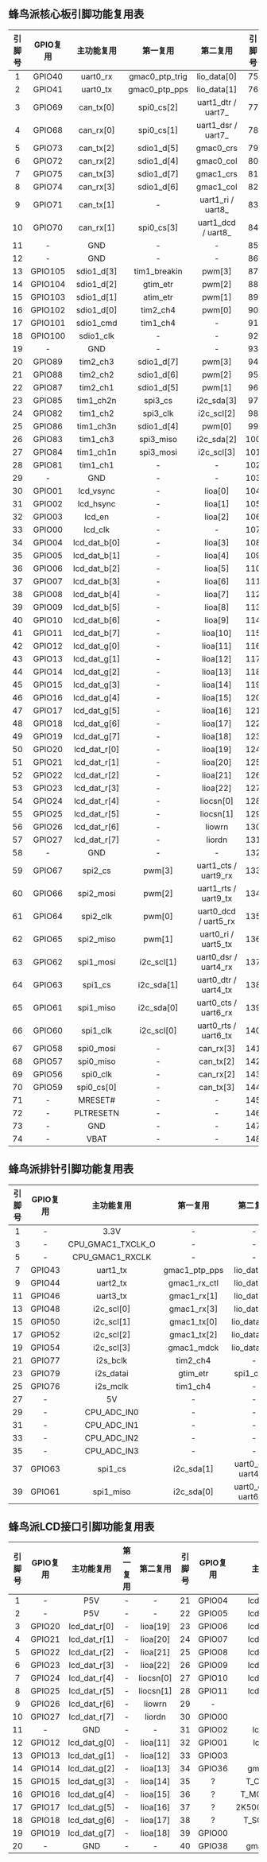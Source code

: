 <!--
 * @Author: Ilikara 3435193369@qq.com
 * @Date: 2025-01-17 16:04:54
 * @LastEditors: Ilikara 3435193369@qq.com
 * @LastEditTime: 2025-01-17 19:15:38
 * @FilePath: /ls2k0300_peripheral_library/蜂鸟派引脚功能复用表.md
 * @Description: 
 * 
 * Copyright (c) 2025 by ${git_name_email}, All Rights Reserved. 
-->

## 蜂鸟派核心板引脚功能复用表

| 引脚号 | GPIO复用 |  主功能复用  |    第一复用    |       第二复用       | 引脚号 | GPIO复用 |    主功能复用     |    第一复用    |   第二复用   |
| :----: | :------: | :----------: | :------------: | :------------------: | :----: | :------: | :---------------: | :------------: | :----------: |
|   1    |  GPIO40  |   uart0_rx   | gmac0_ptp_trig |     lio_data[0]      |   75   |    -     |      P3V3_IN      |       -        |      -       |
|   2    |  GPIO41  |   uart0_tx   | gmac0_ptp_pps  |     lio_data[1]      |   76   |    -     |      P3V3_IN      |       -        |      -       |
|   3    |  GPIO69  |  can_tx[0]   |   spi0_cs[2]   |  uart1_dtr / uart7_  |   77   |    -     |      P3V3_IN      |       -        |      -       |
|   4    |  GPIO68  |  can_rx[0]   |   spi0_cs[1]   |  uart1_dsr / uart7_  |   78   |    -     |      P3V3_IN      |       -        |      -       |
|   5    |  GPIO73  |  can_tx[2]   |   sdio1_d[5]   |      gmac0_crs       |   79   |    -     |      P3V3_IN      |       -        |      -       |
|   6    |  GPIO72  |  can_rx[2]   |   sdio1_d[4]   |      gmac0_col       |   80   |    -     |      P3V3_IN      |       -        |      -       |
|   7    |  GPIO75  |  can_tx[3]   |   sdio1_d[7]   |      gmac1_crs       |   81   |    -     |      P3V3_IN      |       -        |      -       |
|   8    |  GPIO74  |  can_rx[3]   |   sdio1_d[6]   |      gmac1_col       |   82   |    -     |        GND        |       -        |      -       |
|   9    |  GPIO71  |  can_tx[1]   |       -        |  uart1_ri / uart8_   |   83   |    -     |        GND        |       -        |      -       |
|   10   |  GPIO70  |  can_rx[1]   |   spi0_cs[3]   |  uart1_dcd / uart8_  |   84   |    -     |        GND        |       -        |      -       |
|   11   |    -     |     GND      |       -        |          -           |   85   |    -     |        GND        |       -        |      -       |
|   12   |    -     |     GND      |       -        |          -           |   86   |    -     |        GND        |       -        |      -       |
|   13   | GPIO105  |  sdio1_d[3]  |  tim1_breakin  |        pwm[3]        |   87   |    -     |   CPU_JTAG_TDO    |       -        |      -       |
|   14   | GPIO104  |  sdio1_d[2]  |    gtim_etr    |        pwm[2]        |   88   |    -     |   CPU_JTAG_SEL    |       -        |      -       |
|   15   | GPIO103  |  sdio1_d[1]  |    atim_etr    |        pwm[1]        |   89   |    -     |   CPU_JTAG_TDI    |       -        |      -       |
|   16   | GPIO102  |  sdio1_d[0]  |    tim2_ch4    |        pwm[0]        |   90   |    -     |   CPU_JTAG_TRST   |       -        |      -       |
|   17   | GPIO101  |  sdio1_cmd   |    tim1_ch4    |          -           |   91   |    -     |   CPU_JTAG_TCK    |       -        |      -       |
|   18   | GPIO100  |  sdio1_clk   |       -        |          -           |   92   |    -     |   CPU_JTAG_TMS    |       -        |      -       |
|   19   |    -     |     GND      |       -        |          -           |   93   |    -     |    CPU_DOTESTN    |       -        |      -       |
|   20   |  GPIO89  |   tim2_ch3   |   sdio1_d[7]   |        pwm[3]        |   94   |    -     |        GND        |       -        |      -       |
|   21   |  GPIO88  |   tim2_ch2   |   sdio1_d[6]   |        pwm[2]        |   95   |    -     |    CPU_ADC_IN5    |       -        |      -       |
|   22   |  GPIO87  |   tim2_ch1   |   sdio1_d[5]   |        pwm[1]        |   96   |    -     |    CPU_ADC_IN6    |       -        |      -       |
|   23   |  GPIO85  |  tim1_ch2n   |    spi3_cs     |      i2c_sda[3]      |   97   |    -     |    CPU_ADC_IN7    |       -        |      -       |
|   24   |  GPIO82  |   tim1_ch2   |    spi3_clk    |      i2c_scl[2]      |   98   |    -     |    CPU_ADC_IN4    |       -        |      -       |
|   25   |  GPIO86  |  tim1_ch3n   |   sdio1_d[4]   |        pwm[0]        |   99   |    -     |    CPU_ADC_IN3    |       -        |      -       |
|   26   |  GPIO83  |   tim1_ch3   |   spi3_miso    |      i2c_sda[2]      |  100   |    -     |    CPU_ADC_IN2    |       -        |      -       |
|   27   |  GPIO84  |  tim1_ch1n   |   spi3_mosi    |      i2c_scl[3]      |  101   |    -     |    CPU_ADC_IN1    |       -        |      -       |
|   28   |  GPIO81  |   tim1_ch1   |       -        |          -           |  102   |    -     |    CPU_ADC_IN0    |       -        |      -       |
|   29   |    -     |     GND      |       -        |          -           |  103   |    -     |        GND        |       -        |      -       |
|   30   |  GPIO01  |  lcd_vsync   |       -        |       lioa[0]        |  104   |    -     |    USB_VBUSIN     |       -        |      -       |
|   31   |  GPIO02  |  lcd_hsync   |       -        |       lioa[1]        |  105   |    -     |  CPU_USB0_DRVBUS  |       -        |      -       |
|   32   |  GPIO03  |    lcd_en    |       -        |       lioa[2]        |  106   |    -     |    CPU_USB1_OC    |       -        |      -       |
|   33   |  GPIO00  |   lcd_clk    |       -        |          -           |  107   |    -     |    CPU_USB0_ID    |       -        |      -       |
|   34   |  GPIO04  | lcd_dat_b[0] |       -        |       lioa[3]        |  108   |    -     |    CPU_USB1_DM    |       -        |      -       |
|   35   |  GPIO05  | lcd_dat_b[1] |       -        |       lioa[4]        |  109   |    -     |    CPU_USB1_DP    |       -        |      -       |
|   36   |  GPIO06  | lcd_dat_b[2] |       -        |       lioa[5]        |  110   |    -     |    CPU_USB0_DM    |       -        |      -       |
|   37   |  GPIO07  | lcd_dat_b[3] |       -        |       lioa[6]        |  111   |    -     |    CPU_USB0_DP    |       -        |      -       |
|   38   |  GPIO08  | lcd_dat_b[4] |       -        |       lioa[7]        |  112   |    -     |        GND        |       -        |      -       |
|   39   |  GPIO09  | lcd_dat_b[5] |       -        |       lioa[8]        |  113   |    -     |     MB_PWREN      |       -        |      -       |
|   40   |  GPIO10  | lcd_dat_b[6] |       -        |       lioa[9]        |  114   |  GPIO78  |      i2s_lr       |    atim_etr    |  spi1_cs[1]  |
|   41   |  GPIO11  | lcd_dat_b[7] |       -        |       lioa[10]       |  115   |  GPIO79  |     i2s_datai     |    gtim_etr    |  spi1_cs[2]  |
|   42   |  GPIO12  | lcd_dat_g[0] |       -        |       lioa[11]       |  116   |  GPIO80  |     i2s_datao     |  tim1_breakin  |  spi1_cs[3]  |
|   43   |  GPIO13  | lcd_dat_g[1] |       -        |       lioa[12]       |  117   |  GPIO76  |     i2s_mclk      |    tim1_ch4    |      -       |
|   44   |  GPIO14  | lcd_dat_g[2] |       -        |       lioa[13]       |  118   |  GPIO77  |     i2s_bclk      |    tim2_ch4    |      -       |
|   45   |  GPIO15  | lcd_dat_g[3] |       -        |       lioa[14]       |  119   |    -     |        GND        |       -        |      -       |
|   46   |  GPIO16  | lcd_dat_g[4] |       -        |       lioa[15]       |  120   |  GPIO51  |    i2c_sda[1]     |  gmac1_tx[1]   | lio_data[11] |
|   47   |  GPIO17  | lcd_dat_g[5] |       -        |       lioa[16]       |  121   |  GPIO50  |    i2c_scl[1]     |  gmac1_tx[0]   | lio_data[10] |
|   48   |  GPIO18  | lcd_dat_g[6] |       -        |       lioa[17]       |  122   |  GPIO55  |    i2c_sda[3]     |   gmac1_mdio   | lio_data[15] |
|   49   |  GPIO19  | lcd_dat_g[7] |       -        |       lioa[18]       |  123   |  GPIO54  |    i2c_scl[3]     |   gmac1_mdck   | lio_data[14] |
|   50   |  GPIO20  | lcd_dat_r[0] |       -        |       lioa[19]       |  124   |  GPIO53  |    i2c_sda[2]     |  gmac1_tx[3]   | lio_data[13] |
|   51   |  GPIO21  | lcd_dat_r[1] |       -        |       lioa[20]       |  125   |  GPIO52  |    i2c_scl[2]     |  gmac1_tx[2]   | lio_data[12] |
|   52   |  GPIO22  | lcd_dat_r[2] |       -        |       lioa[21]       |  126   |  GPIO45  |     uart2_rx      |  gmac1_rx[0]   | lio_data[5]  |
|   53   |  GPIO23  | lcd_dat_r[3] |       -        |       lioa[22]       |  127   |  GPIO44  |     uart2_tx      |  gmac1_rx_ctl  | lio_data[4]  |
|   54   |  GPIO24  | lcd_dat_r[4] |       -        |      liocsn[0]       |  128   |  GPIO42  |     uart1_rx      | gmac1_ptp_trig | lio_data[2]  |
|   55   |  GPIO25  | lcd_dat_r[5] |       -        |      liocsn[1]       |  129   |  GPIO43  |     uart1_tx      | gmac1_ptp_pps  | lio_data[3]  |
|   56   |  GPIO26  | lcd_dat_r[6] |       -        |        liowrn        |  130   |  GPIO47  |     uart3_rx      |  gmac1_rx[2]   | lio_data[7]  |
|   57   |  GPIO27  | lcd_dat_r[7] |       -        |        liordn        |  131   |  GPIO46  |     uart3_tx      |  gmac1_rx[1]   | lio_data[6]  |
|   58   |    -     |     GND      |       -        |          -           |  132   |  GPIO49  |    i2c_sda[0]     |  gmac1_tx_ctl  | lio_data[9]  |
|   59   |  GPIO67  |   spi2_cs    |     pwm[3]     | uart1_cts / uart9_rx |  133   |  GPIO48  |    i2c_scl[0]     |  gmac1_rx[3]   | lio_data[8]  |
|   60   |  GPIO66  |  spi2_mosi   |     pwm[2]     | uart1_rts / uart9_tx |  134   |    -     | CPU_GMAC1_TXCLK_O |       -        |      -       |
|   61   |  GPIO64  |   spi2_clk   |     pwm[0]     | uart0_dcd / uart5_rx |  135   |    -     | CPU_GMAC1_TXCLK_I |       -        |      -       |
|   62   |  GPIO65  |  spi2_miso   |     pwm[1]     | uart0_ri / uart5_tx  |  136   |    -     |  CPU_GMAC1_RXCLK  |       -        |      -       |
|   63   |  GPIO62  |  spi1_mosi   |   i2c_scl[1]   | uart0_dsr / uart4_rx |  137   |    -     |        GND        |       -        |      -       |
|   64   |  GPIO63  |   spi1_cs    |   i2c_sda[1]   | uart0_dtr / uart4_tx |  138   |    -     |     P0_MDIO0+     |       -        |      -       |
|   65   |  GPIO61  |  spi1_miso   |   i2c_sda[0]   | uart0_cts / uart6_rx |  139   |    -     |     P0_MDIO0-     |       -        |      -       |
|   66   |  GPIO60  |   spi1_clk   |   i2c_scl[0]   | uart0_rts / uart6_tx |  140   |    -     |     P0_MDIO1+     |       -        |      -       |
|   67   |  GPIO58  |  spi0_mosi   |       -        |      can_rx[3]       |  141   |    -     |     P0_MDIO1-     |       -        |      -       |
|   68   |  GPIO57  |  spi0_miso   |       -        |      can_tx[2]       |  142   |    -     |     P0_MDIO2+     |       -        |      -       |
|   69   |  GPIO56  |   spi0_clk   |       -        |      can_rx[2]       |  143   |    -     |     P0_MDIO2-     |       -        |      -       |
|   70   |  GPIO59  |  spi0_cs[0]  |       -        |      can_tx[3]       |  144   |    -     |     P0_MDIO3+     |       -        |      -       |
|   71   |    -     |   MRESET#    |       -        |          -           |  145   |    -     |     P0_MDIO3-     |       -        |      -       |
|   72   |    -     |  PLTRESETN   |       -        |          -           |  146   |    -     |     PHY0_LED2     |       -        |      -       |
|   73   |    -     |     GND      |       -        |          -           |  147   |    -     |     PHY0_LED1     |       -        |      -       |
|   74   |    -     |     VBAT     |       -        |          -           |  148   |    -     |     PHY0_LED0     |       -        |      -       |

## 蜂鸟派排针引脚功能复用表

| 引脚号 | GPIO复用 |    主功能复用     |   第一复用    |       第二复用       | 引脚号 | GPIO复用 |    主功能复用     |    第一复用    |       第二复用       |
| :----: | :------: | :---------------: | :-----------: | :------------------: | :----: | :------: | :---------------: | :------------: | :------------------: |
|   1    |    -     |       3.3V        |       -       |          -           |   2    |    -     |        GND        |       -        |          -           |
|   3    |    -     | CPU_GMAC1_TXCLK_O |       -       |          -           |   4    |    -     | CPU_GMAC1_TXCLK_I |       -        |          -           |
|   5    |    -     |  CPU_GMAC1_RXCLK  |       -       |          -           |   6    |    -     |        GND        |       -        |          -           |
|   7    |  GPIO43  |     uart1_tx      | gmac1_ptp_pps |     lio_data[3]      |   8    |  GPIO42  |     uart1_rx      | gmac1_ptp_trig |     lio_data[2]      |
|   9    |  GPIO44  |     uart2_tx      | gmac1_rx_ctl  |     lio_data[4]      |   10   |  GPIO45  |     uart2_rx      |  gmac1_rx[0]   |     lio_data[5]      |
|   11   |  GPIO46  |     uart3_tx      |  gmac1_rx[1]  |     lio_data[6]      |   12   |  GPIO47  |     uart3_rx      |  gmac1_rx[2]   |     lio_data[7]      |
|   13   |  GPIO48  |    i2c_scl[0]     |  gmac1_rx[3]  |     lio_data[8]      |   14   |  GPIO49  |    i2c_sda[0]     |  gmac1_tx_ctl  |     lio_data[9]      |
|   15   |  GPIO50  |    i2c_scl[1]     |  gmac1_tx[0]  |     lio_data[10]     |   16   |  GPIO51  |    i2c_sda[1]     |  gmac1_tx[1]   |     lio_data[11]     |
|   17   |  GPIO52  |    i2c_scl[2]     |  gmac1_tx[2]  |     lio_data[12]     |   18   |  GPIO53  |    i2c_sda[2]     |  gmac1_tx[3]   |     lio_data[13]     |
|   19   |  GPIO54  |    i2c_scl[3]     |  gmac1_mdck   |     lio_data[14]     |   20   |  GPIO55  |    i2c_sda[3]     |   gmac1_mdio   |     lio_data[15]     |
|   21   |  GPIO77  |     i2s_bclk      |   tim2_ch4    |          -           |   22   |    -     |        GND        |       -        |          -           |
|   23   |  GPIO79  |     i2s_datai     |   gtim_etr    |      spi1_cs[2]      |   24   |  GPIO80  |     i2s_datao     |  tim1_breakin  |      spi1_cs[3]      |
|   25   |  GPIO76  |     i2s_mclk      |   tim1_ch4    |          -           |   26   |  GPIO78  |      i2s_lr       |    atim_etr    |      spi1_cs[1]      |
|   27   |    -     |        5V         |       -       |          -           |   28   |    -     |        GND        |       -        |          -           |
|   29   |    -     |    CPU_ADC_IN0    |       -       |          -           |   30   |    -     |    CPU_ADC_IN4    |       -        |          -           |
|   31   |    -     |    CPU_ADC_IN1    |       -       |          -           |   32   |    -     |    CPU_ADC_IN7    |       -        |          -           |
|   33   |    -     |    CPU_ADC_IN2    |       -       |          -           |   34   |    -     |    CPU_ADC_IN6    |       -        |          -           |
|   35   |    -     |    CPU_ADC_IN3    |       -       |          -           |   36   |    -     |    CPU_ADC_IN5    |       -        |          -           |
|   37   |  GPIO63  |      spi1_cs      |  i2c_sda[1]   | uart0_dtr / uart4_tx |   38   |  GPIO62  |     spi1_mosi     |   i2c_scl[1]   | uart0_dsr / uart4_rx |
|   39   |  GPIO61  |     spi1_miso     |  i2c_sda[0]   | uart0_cts / uart6_rx |   40   |  GPIO60  |     spi1_clk      |   i2c_scl[0]   | uart0_rts / uart6_tx |

## 蜂鸟派LCD接口引脚功能复用表

| 引脚号 | GPIO复用 |  主功能复用  | 第一复用 | 第二复用  | 引脚号 | GPIO复用 |   主功能复用    | 第一复用  | 第二复用 |
| :----: | :------: | :----------: | :------: | :-------: | :----: | :------: | :-------------: | :-------: | :------: |
|   1    |    -     |     P5V      |    -     |     -     |   21   |  GPIO04  |  lcd_dat_b[0]   |     -     | lioa[3]  |
|   2    |    -     |     P5V      |    -     |     -     |   22   |  GPIO05  |  lcd_dat_b[1]   |     -     | lioa[4]  |
|   3    |  GPIO20  | lcd_dat_r[0] |    -     | lioa[19]  |   23   |  GPIO06  |  lcd_dat_b[2]   |     -     | lioa[5]  |
|   4    |  GPIO21  | lcd_dat_r[1] |    -     | lioa[20]  |   24   |  GPIO07  |  lcd_dat_b[3]   |     -     | lioa[6]  |
|   5    |  GPIO22  | lcd_dat_r[2] |    -     | lioa[21]  |   25   |  GPIO08  |  lcd_dat_b[4]   |     -     | lioa[7]  |
|   6    |  GPIO23  | lcd_dat_r[3] |    -     | lioa[22]  |   26   |  GPIO09  |  lcd_dat_b[5]   |     -     | lioa[8]  |
|   7    |  GPIO24  | lcd_dat_r[4] |    -     | liocsn[0] |   27   |  GPIO10  |  lcd_dat_b[6]   |     -     | lioa[9]  |
|   8    |  GPIO25  | lcd_dat_r[5] |    -     | liocsn[1] |   28   |  GPIO11  |  lcd_dat_b[7]   |     -     | lioa[10] |
|   9    |  GPIO26  | lcd_dat_r[6] |    -     |  liowrn   |   29   |    -     |       GND       |     -     |    -     |
|   10   |  GPIO27  | lcd_dat_r[7] |    -     |  liordn   |   30   |  GPIO00  |     lcd_clk     |     -     |    -     |
|   11   |    -     |     GND      |    -     |     -     |   31   |  GPIO02  |    lcd_hsync    |     -     | lioa[1]  |
|   12   |  GPIO12  | lcd_dat_g[0] |    -     | lioa[11]  |   32   |  GPIO01  |    lcd_vsync    |     -     | lioa[0]  |
|   13   |  GPIO13  | lcd_dat_g[1] |    -     | lioa[12]  |   33   |  GPIO03  |     lcd_en      |     -     | lioa[2]  |
|   14   |  GPIO14  | lcd_dat_g[2] |    -     | lioa[13]  |   34   |  GPIO36  |   gmac0_tx[2]   | can_rx[0] | tim2_ch3 |
|   15   |  GPIO15  | lcd_dat_g[3] |    -     | lioa[14]  |   35   |    ?     |   T_CS/CT_RST   |     -     |    -     |
|   16   |  GPIO16  | lcd_dat_g[4] |    -     | lioa[15]  |   36   |    ?     |  T_MOSI/CT_SDA  |     -     |    -     |
|   17   |  GPIO17  | lcd_dat_g[5] |    -     | lioa[16]  |   37   |    ?     | 2K500_SPI1_MISO |     -     |    -     |
|   18   |  GPIO18  | lcd_dat_g[6] |    -     | lioa[17]  |   38   |    ?     |  T_SCL/CT_SCL   |     -     |    -     |
|   19   |  GPIO19  | lcd_dat_g[7] |    -     | lioa[18]  |   39   |  GPIO00  |     lcd_clk     |     -     |    -     |
|   20   |    -     |     GND      |    -     |     -     |   40   |  GPIO38  |   gmac0_mdck    | can_rx[1] |    -     |